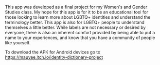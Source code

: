 This app was developed as a final project for my Women's and Gender Studies class. My hope for this app is for it to be an educational tool for those looking to learn more about LGBTQ+ identities and understand the terminology better. 
This app is also for LGBTQ+ people to understand themselves a little better. While labels are not necessary or desired by everyone, there is also an inherent comfort provided by being able to put a name to your experiences, and know that you have a community of people like yourself.

To download the APK for Android devices go to https://mauvee.itch.io/identity-dictionary-project 
